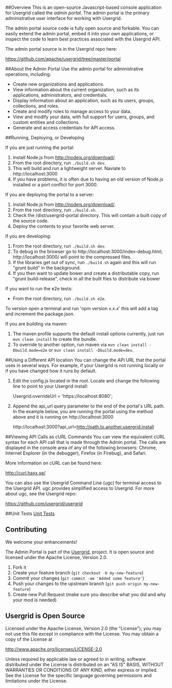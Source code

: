 ##Overview
This is an open-source Javascript-based console application for Usergrid called the *admin portal*. The admin portal is the primary administrative user interface for working with Usergrid.

The admin portal source code is fully open source and forkable. You can easily extend the admin portal, embed it into your own applications, or inspect the code to learn best practices associated with the Usergrid API.

The admin portal source is in the Usergrid repo here:

<https://github.com/apache/usergrid/tree/master/portal>

##About the Admin Portal
Use the admin portal for administrative operations, including:

* Create new organizations and applications.
* View information about the current organization, such as its applications, administrators, and credentials.
* Display information about an application, such as its users, groups, collections, and roles.
* Create and modify roles to manage access to your data.
* View and modify your data, with full support for users, groups, and custom entities and collections.
* Generate and access credentials for API access.

##Running, Deploying, or Developing


If you are just running the portal:

1. Install Node.js from http://nodejs.org/download/.
2. From the root directory, run `./build.sh dev`.
3. This will build and run a lightweight server. Naviate to http://localhost:3000
4. If you have problems, it is often due to having an old version of Node.js installed or a port conflict for port 3000.

If you are deploying the portal to a server:

1. Install Node.js from http://nodejs.org/download/.
2. From the root directory, run `./build.sh`.
3. Check the /dist/usergrid-portal directory.  This will contain a built copy of the source code.
4. Deploy the contents to your favorite web server.

If you are developing:

1. From the root directory, run `./build.sh dev`.
2. To debug in the browser go to http://localhost:3000/index-debug.html; http://localhost:3000/ will point to the compressed files.
3. If the libraries get out of sync, run `./build.sh` again and this will run "grunt build" in the background.
4. If you then want to update bower and create a distributable copy, run "grunt build-release", check in all the built files to distribute via bower

If you want to run the e2e tests:

- From the root directory, run `./build.sh e2e`.

To version open a terminal and run 'npm version x.x.x' this will add a tag and increment the package.json.

If you are building via maven:

1. The maven profile supports the default install options currently, just run `mvn clean install` to create the bundle.
2. To override to another option, run maven via `mvn clean install -Dbuild.mode=e2e` or `mvn clean install -Dbuild.mode=dev`.

##Using a Different API location
You can change the API URL that the portal uses in several ways.  For example, if your Usergrid is not running locally or if you have changed how it runs by default.

1. Edit the config.js located in the root.  Locate and change the following line to point to your Usergrid install:

	Usergrid.overrideUrl = 'https://localhost:8080';
	
2. Append the api_url query parameter to the end of the portal's URL path.  In the example below, you are running the portal using the method above and it is running on http://localhost:3000

	http://localhost:3000?api_url=http://path.to.another.usergrid.install


##Viewing API Calls as cURL Commands
You can view the equivalent cURL syntax for each API call that is made through the Admin portal. The calls are displayed in the console area of any of the following browsers: Chrome, Internet Explorer (in the debugger), Firefox (in Firebug), and Safari.

More information on cURL can be found here:

<http://curl.haxx.se/>

You can also use the Usergrid Command Line (ugc) for terminal access to the Usergrid API. ugc provides simplified access to Usergrid. For more about ugc, see the Usergrid repo:

<https://github.com/usergrid/usergrid>

##Unit Tests
[Unit Tests](UnitTests.md)

## Contributing
We welcome your enhancements!

The Admin Portal is part of the [Usergrid](http://usergrid.apache.org/), project. It is open source and licensed under the Apache License, Version 2.0.

1. Fork it
2. Create your feature branch (`git checkout -b my-new-feature`)
3. Commit your changes (`git commit -am 'Added some feature'`)
4. Push your changes to the upstream branch (`git push origin my-new-feature`)
5. Create new Pull Request (make sure you describe what you did and why your mod is needed)

## Usergrid is Open Source
Licensed under the Apache License, Version 2.0 (the "License");
you may not use this file except in compliance with the License.
You may obtain a copy of the License at

<http://www.apache.org/licenses/LICENSE-2.0>

Unless required by applicable law or agreed to in writing, software
distributed under the License is distributed on an "AS IS" BASIS,
WITHOUT WARRANTIES OR CONDITIONS OF ANY KIND, either express or implied.
See the License for the specific language governing permissions and
limitations under the License.
